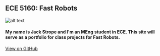 ## ECE 5160: Fast Robots

![alt text](https://www.dailyamerican.com/gcdn/media/2021/05/11/Somerset/45af52fec33c39cbb041874ea231beb6.jpg?width=300&height=376&fit=crop&format=pjpg&auto=webp)

#### My name is Jack Strope and I'm an MEng student in ECE. This site will serve as a portfolio for class projects for Fast Robots.

[View on GitHub](https://github.com/JackStrope/JackStrope.github.io)
